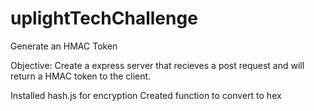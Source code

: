 # uplightTechChallenge
Generate an HMAC Token  


Objective:  Create a express server that recieves a post request and will return a HMAC token to the client.  

Installed hash.js for encryption
Created function to convert to hex
